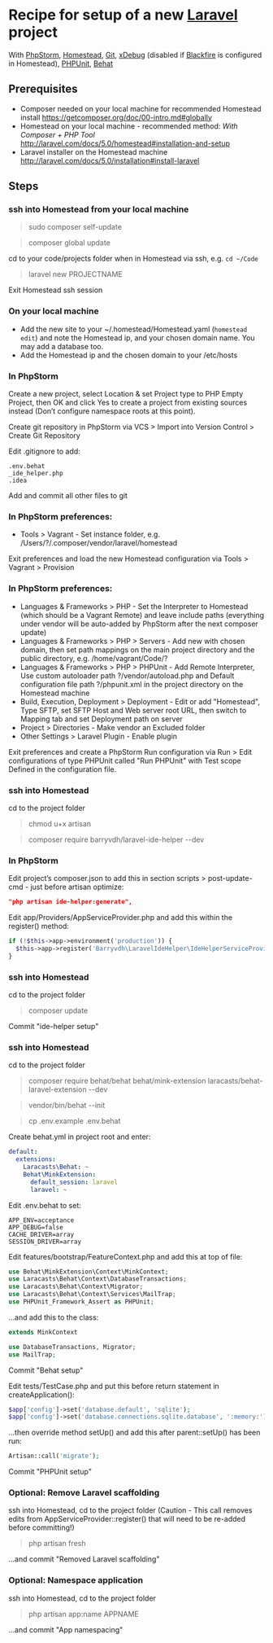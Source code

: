 # Recipe for setup of a new [Laravel](http://laravel.com) project
With [PhpStorm](https://www.jetbrains.com/phpstorm/), [Homestead](https://github.com/laravel/homestead), [Git](http://git-scm.com), [xDebug](http://xdebug.org) (disabled if [Blackfire](https://blackfire.io) is configured in Homestead), [PHPUnit](https://phpunit.de), [Behat](http://behat.org/)

## Prerequisites
- Composer needed on your local machine for recommended Homestead install
https://getcomposer.org/doc/00-intro.md#globally
- Homestead on your local machine - recommended method: _With Composer + PHP Tool_
http://laravel.com/docs/5.0/homestead#installation-and-setup
- Laravel installer on the Homestead machine
http://laravel.com/docs/5.0/installation#install-laravel

## Steps

### ssh into Homestead from your local machine
> sudo composer self-update

> composer global update

cd to your code/projects folder when in Homestead via ssh, e.g. `cd ~/Code`
> laravel new PROJECTNAME

Exit Homestead ssh session

### On your local machine
- Add the new site to your ~/.homestead/Homestead.yaml (`homestead edit`) and note the Homestead ip, and your chosen domain name. You may add a database too.
- Add the Homestead ip and the chosen domain to your /etc/hosts

### In PhpStorm
Create a new project, select Location & set Project type to PHP Empty Project, then OK and click Yes to create a project from existing sources instead (Don’t configure namespace roots at this point).

Create git repository in PhpStorm via VCS > Import into Version Control > Create Git Repository

Edit .gitignore to add:
```
.env.behat
_ide_helper.php
.idea
```

Add and commit all other files to git

### In PhpStorm preferences:
- Tools > Vagrant - Set instance folder, e.g. /Users/?/.composer/vendor/laravel/homestead

Exit preferences and load the new Homestead configuration via Tools > Vagrant > Provision

### In PhpStorm preferences:
- Languages & Frameworks > PHP - Set the Interpreter to Homestead (which should be a Vagrant Remote) and leave include paths (everything under vendor will be auto-added by PhpStorm after the next composer update)
- Languages & Frameworks > PHP > Servers - Add new with chosen domain, then set path mappings on the main project directory and the public directory, e.g. /home/vagrant/Code/?
- Languages & Frameworks > PHP > PHPUnit - Add Remote Interpreter, Use custom autoloader path ?/vendor/autoload.php and Default configuration file path ?/phpunit.xml in the project directory on the Homestead machine
- Build, Execution, Deployment > Deployment - Edit or add "Homestead", Type SFTP, set SFTP Host and Web server root URL, then switch to Mapping tab and set Deployment path on server
- Project > Directories - Make vendor an Excluded folder
- Other Settings > Laravel Plugin - Enable plugin

Exit preferences and create a PhpStorm Run configuration via Run > Edit configurations of type PHPUnit called "Run PHPUnit" with Test scope Defined in the configuration file.

### ssh into Homestead
cd to the project folder
> chmod u+x artisan

> composer require barryvdh/laravel-ide-helper --dev

### In PhpStorm
Edit project’s composer.json to add this in section scripts > post-update-cmd - just before artisan optimize:
```json
"php artisan ide-helper:generate",
```

Edit app/Providers/AppServiceProvider.php and add this within the register() method:
```php
if (!$this->app->environment('production')) {
  $this->app->register('Barryvdh\LaravelIdeHelper\IdeHelperServiceProvider');
}
```

### ssh into Homestead
cd to the project folder
> composer update

Commit "ide-helper setup"

### ssh into Homestead
cd to the project folder
> composer require behat/behat behat/mink-extension laracasts/behat-laravel-extension --dev

> vendor/bin/behat --init

> cp .env.example .env.behat

Create behat.yml in project root and enter:
```yml
default:
  extensions:
    Laracasts\Behat: ~
    Behat\MinkExtension:
      default_session: laravel
      laravel: ~
```

Edit .env.behat to set:
```
APP_ENV=acceptance
APP_DEBUG=false
CACHE_DRIVER=array
SESSION_DRIVER=array
```

Edit features/bootstrap/FeatureContext.php and add this at top of file:
```php
use Behat\MinkExtension\Context\MinkContext;
use Laracasts\Behat\Context\DatabaseTransactions;
use Laracasts\Behat\Context\Migrator;
use Laracasts\Behat\Context\Services\MailTrap;
use PHPUnit_Framework_Assert as PHPUnit;
```
…and add this to the class:
```php
extends MinkContext
```
```php
use DatabaseTransactions, Migrator;
use MailTrap;
```

Commit "Behat setup"

Edit tests/TestCase.php and put this before return statement in createApplication():
```php
$app['config']->set('database.default', 'sqlite');
$app['config']->set('database.connections.sqlite.database', ':memory:');
```
…then override method setUp() and add this after parent::setUp() has been run:
```php
Artisan::call('migrate');
```

Commit "PHPUnit setup"

### Optional: Remove Laravel scaffolding
ssh into Homestead, cd to the project folder
(Caution - This call removes edits from AppServiceProvider::register() that will need to be re-added before committing!)
> php artisan fresh

…and commit "Removed Laravel scaffolding"

### Optional: Namespace application
ssh into Homestead, cd to the project folder
> php artisan app:name APPNAME

…and commit "App namespacing"
